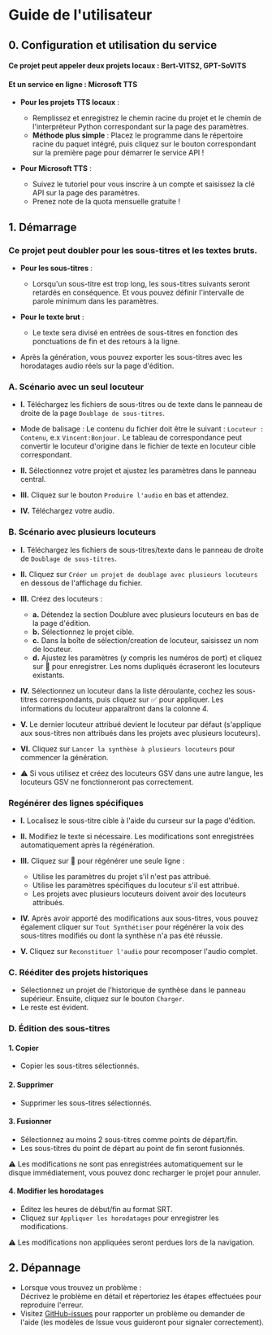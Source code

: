 # Guide de l'utilisateur

## 0. Configuration et utilisation du service
#### Ce projet peut appeler deux projets locaux : Bert-VITS2, GPT-SoVITS
#### Et un service en ligne : Microsoft TTS
* **Pour les projets TTS locaux** :

    * Remplissez et enregistrez le chemin racine du projet et le chemin de l'interpréteur Python correspondant sur la page des paramètres.
    * **Méthode plus simple** : Placez le programme dans le répertoire racine du paquet intégré, puis cliquez sur le bouton correspondant sur la première page pour démarrer le service API !

* **Pour Microsoft TTS** :

    * Suivez le tutoriel pour vous inscrire à un compte et saisissez la clé API sur la page des paramètres.
    * Prenez note de la quota mensuelle gratuite !

## 1. Démarrage
### Ce projet peut doubler pour les sous-titres et les textes bruts.
* **Pour les sous-titres** :

    * Lorsqu'un sous-titre est trop long, les sous-titres suivants seront retardés en conséquence. Et vous pouvez définir l'intervalle de parole minimum dans les paramètres.

* **Pour le texte brut** :

    * Le texte sera divisé en entrées de sous-titres en fonction des ponctuations de fin et des retours à la ligne.

* Après la génération, vous pouvez exporter les sous-titres avec les horodatages audio réels sur la page d'édition.

### A. Scénario avec un seul locuteur
* **I.** Téléchargez les fichiers de sous-titres ou de texte dans le panneau de droite de la page `Doublage de sous-titres`.
* Mode de balisage : Le contenu du fichier doit être le suivant : `Locuteur : Contenu`, e.x `Vincent:Bonjour.` Le tableau de correspondance peut convertir le locuteur d'origine dans le fichier de texte en locuteur cible correspondant.  

* **II.** Sélectionnez votre projet et ajustez les paramètres dans le panneau central.

* **III.** Cliquez sur le bouton `Produire l'audio` en bas et attendez.

* **IV.** Téléchargez votre audio.

### B. Scénario avec plusieurs locuteurs
* **I.** Téléchargez les fichiers de sous-titres/texte dans le panneau de droite de `Doublage de sous-titres`.

* **II.** Cliquez sur `Créer un projet de doublage avec plusieurs locuteurs` en dessous de l'affichage du fichier.

* **III.** Créez des locuteurs :
    * **a.** Détendez la section Doublure avec plusieurs locuteurs en bas de la page d'édition.
    * **b.** Sélectionnez le projet cible.
    * **c.** Dans la boîte de sélection/creation de locuteur, saisissez un nom de locuteur.
    * **d.** Ajustez les paramètres (y compris les numéros de port) et cliquez sur 💾 pour enregistrer. Les noms dupliqués écraseront les locuteurs existants.

* **IV.** Sélectionnez un locuteur dans la liste déroulante, cochez les sous-titres correspondants, puis cliquez sur ✅ pour appliquer. Les informations du locuteur apparaîtront dans la colonne 4.

* **V.** Le dernier locuteur attribué devient le locuteur par défaut (s'applique aux sous-titres non attribués dans les projets avec plusieurs locuteurs).

* **VI.** Cliquez sur `Lancer la synthèse à plusieurs locuteurs` pour commencer la génération.
* ⚠️ Si vous utilisez et créez des locuteurs GSV dans une autre langue, les locuteurs GSV ne fonctionneront pas correctement.

### Regénérer des lignes spécifiques
* **I.** Localisez le sous-titre cible à l'aide du curseur sur la page d'édition.

* **II.** Modifiez le texte si nécessaire. Les modifications sont enregistrées automatiquement après la régénération.

* **III.** Cliquez sur 🔄 pour régénérer une seule ligne :

    * Utilise les paramètres du projet s'il n'est pas attribué.
    * Utilise les paramètres spécifiques du locuteur s'il est attribué.
    * Les projets avec plusieurs locuteurs doivent avoir des locuteurs attribués.

* **IV.** Après avoir apporté des modifications aux sous-titres, vous pouvez également cliquer sur `Tout Synthétiser` pour régénérer la voix des sous-titres modifiés ou dont la synthèse n'a pas été réussie.

* **V.** Cliquez sur `Reconstituer l'audio` pour recomposer l'audio complet.

### C. Rééditer des projets historiques
* Sélectionnez un projet de l'historique de synthèse dans le panneau supérieur. Ensuite, cliquez sur le bouton `Charger`.
* Le reste est évident.

### D. Édition des sous-titres
#### 1. Copier
* Copier les sous-titres sélectionnés.

#### 2. Supprimer
* Supprimer les sous-titres sélectionnés.

#### 3. Fusionner
* Sélectionnez au moins 2 sous-titres comme points de départ/fin.
* Les sous-titres du point de départ au point de fin seront fusionnés.

⚠️ Les modifications ne sont pas enregistrées automatiquement sur le disque immédiatement, vous pouvez donc recharger le projet pour annuler.

#### 4. Modifier les horodatages
* Éditez les heures de début/fin au format SRT.
* Cliquez sur `Appliquer les horodatages` pour enregistrer les modifications.

⚠️ Les modifications non appliquées seront perdues lors de la navigation.

## 2. Dépannage
* Lorsque vous trouvez un problème :  
Décrivez le problème en détail et répertoriez les étapes effectuées pour reproduire l'erreur.
* Visitez [GitHub-issues](https://github.com/YYuX-1145/Srt-AI-Voice-Assistant/issues) pour rapporter un problème ou demander de l'aide (les modèles de Issue vous guideront pour signaler correctement). 